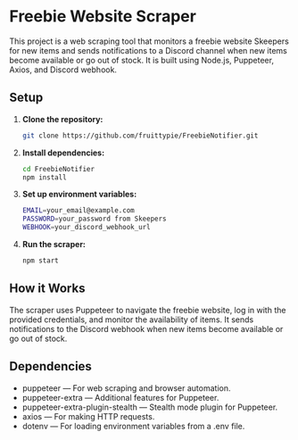 # Freebie Website Scraper

This project is a web scraping tool that monitors a freebie website Skeepers for new items and sends notifications to a Discord channel when new items become available or go out of stock. It is built using Node.js, Puppeteer, Axios, and Discord webhook.

## Setup

1. **Clone the repository:**
   
   ```bash
   git clone https://github.com/fruittypie/FreebieNotifier.git

2. **Install dependencies:**

   ```bash
   cd FreebieNotifier
   npm install
3. **Set up environment variables:**
   
   ```bash
   EMAIL=your_email@example.com
   PASSWORD=your_password from Skeepers
   WEBHOOK=your_discord_webhook_url
   
4. **Run the scraper:**

   ```bash
   npm start

## How it Works
The scraper uses Puppeteer to navigate the freebie website, log in with the provided credentials, and monitor the availability of items. It sends notifications to the Discord webhook when new items become available or go out of stock.

## Dependencies
* puppeteer — For web scraping and browser automation.
* puppeteer-extra — Additional features for Puppeteer.
* puppeteer-extra-plugin-stealth — Stealth mode plugin for Puppeteer.
* axios — For making HTTP requests.
* dotenv  — For loading environment variables from a .env file.

